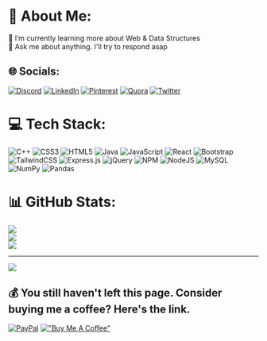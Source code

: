 # 💫 About Me:
🌱 I’m currently learning more about Web & Data Structures<br>💬 Ask me about anything. I'll try to respond asap


## 🌐 Socials:
[![Discord](https://img.shields.io/badge/Discord-%237289DA.svg?logo=discord&logoColor=white)](https://discord.gg/SABxr9Aw)
[![LinkedIn](https://img.shields.io/badge/LinkedIn-%230077B5.svg?logo=linkedin&logoColor=white)](https://linkedin.com/in/xtechilad)
[![Pinterest](https://img.shields.io/badge/Pinterest-%23E60023.svg?logo=Pinterest&logoColor=white)](https://pinterest.com/xtechilad)
[![Quora](https://img.shields.io/badge/Quora-%23B92B27.svg?logo=Quora&logoColor=white)](https://quora.com/profile/xtechilad)
[![Twitter](https://img.shields.io/badge/Twitter-%231DA1F2.svg?logo=Twitter&logoColor=white)](https://twitter.com/xtechilad) 

# 💻 Tech Stack:
![C++](https://img.shields.io/badge/c++-%2300599C.svg?style=for-the-badge&logo=c%2B%2B&logoColor=white)
![CSS3](https://img.shields.io/badge/css3-%231572B6.svg?style=for-the-badge&logo=css3&logoColor=white)
![HTML5](https://img.shields.io/badge/html5-%23E34F26.svg?style=for-the-badge&logo=html5&logoColor=white)
![Java](https://img.shields.io/badge/java-%23ED8B00.svg?style=for-the-badge&logo=java&logoColor=white)
![JavaScript](https://img.shields.io/badge/javascript-%23323330.svg?style=for-the-badge&logo=javascript&logoColor=%23F7DF1E)
![React](https://img.shields.io/badge/react-%2320232a.svg?style=for-the-badge&logo=react&logoColor=%2361DAFB)
![Bootstrap](https://img.shields.io/badge/bootstrap-%23563D7C.svg?style=for-the-badge&logo=bootstrap&logoColor=white)
![TailwindCSS](https://img.shields.io/badge/tailwindcss-%2338B2AC.svg?style=for-the-badge&logo=tailwind-css&logoColor=white)
![Express.js](https://img.shields.io/badge/express.js-%23404d59.svg?style=for-the-badge&logo=express&logoColor=%2361DAFB)
![jQuery](https://img.shields.io/badge/jquery-%230769AD.svg?style=for-the-badge&logo=jquery&logoColor=white)
![NPM](https://img.shields.io/badge/NPM-%23000000.svg?style=for-the-badge&logo=npm&logoColor=white)
![NodeJS](https://img.shields.io/badge/node.js-6DA55F?style=for-the-badge&logo=node.js&logoColor=white)
![MySQL](https://img.shields.io/badge/mysql-%2300f.svg?style=for-the-badge&logo=mysql&logoColor=white)
![NumPy](https://img.shields.io/badge/numpy-%23013243.svg?style=for-the-badge&logo=numpy&logoColor=white)
![Pandas](https://img.shields.io/badge/pandas-%23150458.svg?style=for-the-badge&logo=pandas&logoColor=white)

# 📊 GitHub Stats:
![](https://github-readme-stats.vercel.app/api?username=xtechilad&theme=nightowl&hide_border=false&include_all_commits=true&count_private=false)<br/>
![](https://github-readme-streak-stats.herokuapp.com/?user=xtechilad&theme=nightowl&hide_border=false)<br/>
![](https://github-readme-stats.vercel.app/api/top-langs/?username=xtechilad&theme=nightowl&hide_border=false&include_all_commits=true&count_private=false&layout=compact)

---
[![](https://visitcount.itsvg.in/api?id=xtechilad&icon=5&color=1)](https://visitcount.itsvg.in)

  ## 💰 You still haven't left this page. Consider buying me a coffee? Here's the link.
  [![PayPal](https://img.shields.io/badge/PayPal-00457C?style=for-the-badge&logo=paypal&logoColor=white)](https://paypal.me/payxtechilad)
  [!["Buy Me A Coffee"](https://img.shields.io/badge/BuyMeACoffee-FFFF00?style=for-the-badge&logo=buymeacoffee&logoColor=white)](https://www.buymeacoffee.com/xtechilad)
